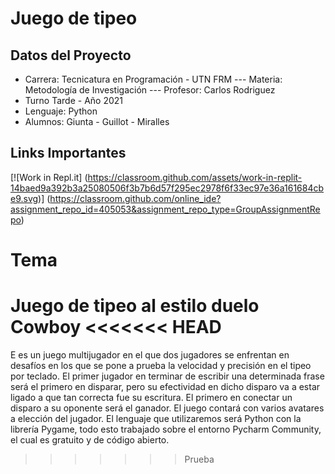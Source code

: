 # Juego de tipeo
## Datos del Proyecto
- Carrera: Tecnicatura en Programación - UTN FRM
--- Materia: Metodología de Investigación
--- Profesor: Carlos Rodriguez
- Turno Tarde - Año 2021
- Lenguaje: Python
- Alumnos: Giunta - Guillot - Miralles

## Links Importantes
[![Work in Repl.it]
(https://classroom.github.com/assets/work-in-replit-14baed9a392b3a25080506f3b7b6d57f295ec2978f6f33ec97e36a161684cbe9.svg)]
(https://classroom.github.com/online_ide?assignment_repo_id=405053&assignment_repo_type=GroupAssignmentRepo)

# Tema
Juego de tipeo al estilo duelo Cowboy
<<<<<<< HEAD
=======
E es un juego multijugador en el que dos jugadores se enfrentan en desafíos en los que se pone a prueba la velocidad y precisión en el tipeo por teclado.
El primer jugador en terminar de escribir una determinada frase será el primero en disparar, pero su efectividad en dicho disparo va a estar ligado a que tan correcta fue su escritura. 
El primero en conectar un disparo a su oponente será el ganador. El juego contará con varios avatares a elección del jugador.
El lenguaje que utilizaremos será Python con la librería Pygame, todo esto trabajado sobre el entorno Pycharm Community, el cual es gratuito y de código abierto.
>>>>>>> Prueba
